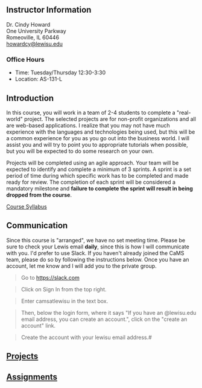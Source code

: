 ## Instructor Information
Dr. Cindy Howard  
One University Parkway  
Romeoville, IL 60446  
[howardcy@lewisu.edu](mailto:howardcy@lewisu.edu)

### Office Hours
* Time: Tuesday/Thursday 12:30-3:30
* Location: AS-131-L  


## Introduction
In this course, you will work in a team of 2-4 students to complete a "real-world" project.  The selected projects are for non-profit organizations and all are web-based applications.  I realize that you may not have much experience with the languages and technologies being used, but this will be a common experience for you as you go out into the business world.  I will assist you and will try to point you to appropriate tutorials when possible, but you will be expected to do some research on your own.  

Projects will be completed using an agile approach.  Your team will be expected to identify and complete a minimum of 3 sprints.  A sprint is a set period of time during which specific work has to be completed and made ready for review. The completion of each sprint will be considered a mandatory milestone and **failure to complete the sprint will result in being dropped from the course**.

[Course Syllabus](https://1drv.ms/w/s!Asn_r9P-WxNPhOMKur0GTdITuXO7iQ)

## Communication
Since this course is "arranged", we have no set meeting time.  Please be sure to check your Lewis email **daily**, since this is how I will communicate with you.  I'd prefer to use Slack.  If you haven't already joined the CaMS team, please do so by following the instructions below.  Once you have an account, let me know and I will add you to the private group.

>​​Go to https://slack.com

>Click on Sign In from the top right.

>Enter camsatlewisu in the text box.

>Then, below the login form, where it says "If you have an @lewisu.edu email address, you can create an account.", click on the "create an account" link.

> Create the account with your lewisu email address.#  

## [Projects](projects.md)

## [Assignments](assignments.md)
